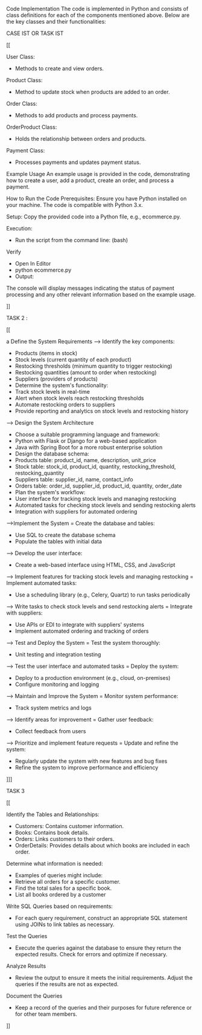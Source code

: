 Code Implementation
The code is implemented in Python and consists of class definitions for each of the components mentioned above. Below are the key classes and their functionalities:

CASE IST OR TASK IST 

[[

User Class:
* Methods to create and view orders.


Product Class:
* Method to update stock when products are added to an order.


Order Class:
* Methods to add products and process payments.


OrderProduct Class:
* Holds the relationship between orders and products.


Payment Class:
* Processes payments and updates payment status.


Example Usage
An example usage is provided in the code, demonstrating how to create a user, add a product, create an order, and process a payment.

How to Run the Code
Prerequisites: Ensure you have Python installed on your machine. The code is compatible with Python 3.x.

Setup:
Copy the provided code into a Python file, e.g., ecommerce.py.


Execution:

* Run the script from the command line:
(bash)

Verify

*  Open In Editor
*  python ecommerce.py
*  Output:

The console will display messages indicating the status of payment processing and any other relevant information based on the example usage.

]]


TASK 2 :

[[

a  Define the System Requirements
--> Identify the key components:
* Products (items in stock)
* Stock levels (current quantity of each product)
* Restocking thresholds (minimum quantity to trigger restocking)
* Restocking quantities (amount to order when restocking)
* Suppliers (providers of products)
* Determine the system's functionality:
* Track stock levels in real-time
* Alert when stock levels reach restocking thresholds
* Automate restocking orders to suppliers
* Provide reporting and analytics on stock levels and restocking history

--> Design the System Architecture
* Choose a suitable programming language and framework:
* Python with Flask or Django for a web-based application
* Java with Spring Boot for a more robust enterprise solution
* Design the database schema:
* Products table: product_id, name, description, unit_price
* Stock table: stock_id, product_id, quantity, restocking_threshold, restocking_quantity
* Suppliers table: supplier_id, name, contact_info
* Orders table: order_id, supplier_id, product_id, quantity, order_date
* Plan the system's workflow:
* User interface for tracking stock levels and managing restocking
* Automated tasks for checking stock levels and sending restocking alerts
* Integration with suppliers for automated ordering

-->Implement the System
= Create the database and tables:
* Use SQL to create the database schema
* Populate the tables with initial data


--> Develop the user interface:
* Create a web-based interface using HTML, CSS, and JavaScript


--> Implement features for tracking stock levels and managing restocking
= Implement automated tasks:
* Use a scheduling library (e.g., Celery, Quartz) to run tasks periodically


--> Write tasks to check stock levels and send restocking alerts
= Integrate with suppliers:
* Use APIs or EDI to integrate with suppliers' systems
* Implement automated ordering and tracking of orders


--> Test and Deploy the System
= Test the system thoroughly:
* Unit testing and integration testing


--> Test the user interface and automated tasks
= Deploy the system:
* Deploy to a production environment (e.g., cloud, on-premises)
* Configure monitoring and logging


--> Maintain and Improve the System
= Monitor system performance:
* Track system metrics and logs

--> Identify areas for improvement
= Gather user feedback:
* Collect feedback from users


--> Prioritize and implement feature requests
= Update and refine the system:
* Regularly update the system with new features and bug fixes
* Refine the system to improve performance and efficiency




]]]

TASK 3

[[

Identify the Tables and Relationships:
* Customers: Contains customer information.
* Books: Contains book details.
* Orders: Links customers to their orders.
* OrderDetails: Provides details about which books are included in each order.

Determine what information is needed:
* Examples of queries might include:
* Retrieve all orders for a specific customer.
* Find the total sales for a specific book.
* List all books ordered by a customer

Write SQL Queries based on requirements:
* For each query requirement, construct an appropriate SQL statement using JOINs to link tables as necessary.

Test the Queries
* Execute the queries against the database to ensure they return the expected results. Check for errors and optimize if necessary.

Analyze Results
* Review the output to ensure it meets the initial requirements. Adjust the queries if the results are not as expected.

Document the Queries
* Keep a record of the queries and their purposes for future reference or for other team members.


]]







